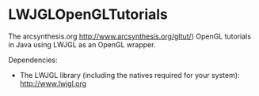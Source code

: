 LWJGLOpenGLTutorials
====================

The arcsynthesis.org http://www.arcsynthesis.org/gltut/) OpenGL tutorials in Java using LWJGL as an OpenGL wrapper.

Dependencies:

- The LWJGL library (including the natives required for your system): http://www.lwjgl.org 
